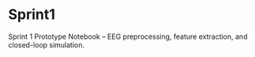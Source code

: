 # Sprint1
Sprint 1 Prototype Notebook – EEG preprocessing, feature extraction, and closed-loop simulation.
